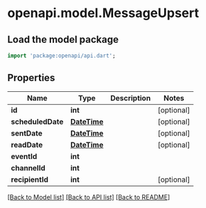 # openapi.model.MessageUpsert

## Load the model package
```dart
import 'package:openapi/api.dart';
```

## Properties
Name | Type | Description | Notes
------------ | ------------- | ------------- | -------------
**id** | **int** |  | [optional] 
**scheduledDate** | [**DateTime**](DateTime.md) |  | [optional] 
**sentDate** | [**DateTime**](DateTime.md) |  | [optional] 
**readDate** | [**DateTime**](DateTime.md) |  | [optional] 
**eventId** | **int** |  | 
**channelId** | **int** |  | 
**recipientId** | **int** |  | [optional] 

[[Back to Model list]](../README.md#documentation-for-models) [[Back to API list]](../README.md#documentation-for-api-endpoints) [[Back to README]](../README.md)


